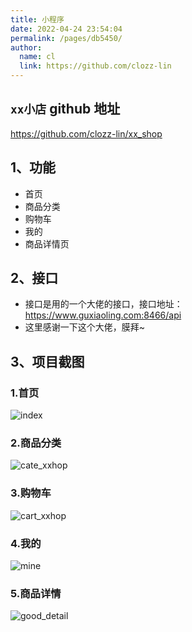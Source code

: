 ```yaml
---
title: 小程序
date: 2022-04-24 23:54:04
permalink: /pages/db5450/
author: 
  name: cl
  link: https://github.com/clozz-lin
---
```


## `xx小店` github 地址
<https://github.com/clozz-lin/xx_shop>
 

## 1、功能
+ 首页
+ 商品分类
+ 购物车
+ 我的
+ 商品详情页

## 2、接口
+ 接口是用的一个大佬的接口，接口地址：<https://www.guxiaoling.com:8466/api>
+ 这里感谢一下这个大佬，膜拜~

## 3、项目截图
### 1.首页
![index](https://cdn.jsdelivr.net/gh/clozz-lin/images@master/xxx/index.png)
### 2.商品分类
![cate_xxhop](https://cdn.jsdelivr.net/gh/clozz-lin/images@master/xxx/cate_xxhop.png)
### 3.购物车
![cart_xxhop](https://cdn.jsdelivr.net/gh/clozz-lin/images@master/xxx/cart_xxhop.png)
### 4.我的
![mine](https://cdn.jsdelivr.net/gh/clozz-lin/images@master/xxx/mine.png)
### 5.商品详情
![good_detail](https://cdn.jsdelivr.net/gh/clozz-lin/images@master/xxx/good_detail.png)